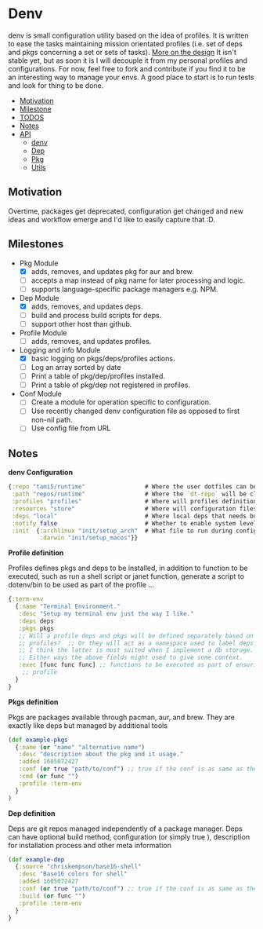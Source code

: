 # Denv

denv is small configuration utility based on the idea of profiles. It is
written to ease the tasks maintaining mission orientated profiles (i.e. set of
deps and pkgs concerning a set or sets of tasks).  [More on the design](#notes)
It isn't stable yet, but as soon it is I will decouple it from my personal
profiles and configurations. For now, feel free to fork and contribute if you
find it to be an interesting way to manage your envs. A good place to start is
to run tests and look for thing to be done.

- [Motivation](#motivation)
- [Milestone](#milestone)
- [TODOS](#todo)
- [Notes](#notes)
- [API](#api)
  - [denv](#denv)
  - [Dep](#dep)
  - [Pkg](#pkg)
  - [Utils](#utils)

## Motivation 

Overtime, packages get deprecated, configuration get changed and new ideas and
workflow emerge and I'd like to easily capture that :D.

## Milestones

- Pkg Module
  - [X] adds, removes, and updates pkg for aur and brew.
  - [ ] accepts a map instead of pkg name for later processing and logic.
  - [ ] supports language-specific package managers e.g. NPM.
  
- Dep Module
  - [X] adds, removes, and updates deps.
  - [ ] build and process build scripts for deps.
  - [ ] support other host than github.

- Profile Module
  - [ ] adds, removes, and updates profiles.
  
- Logging and info Module 
  - [X] basic logging on pkgs/deps/profiles actions.
  - [ ] Log an array sorted by date
  - [ ] Print a table of pkg/dep/profiles installed.
  - [ ] Print a table of pkg/dep not registered in profiles.
  
- Conf Module
  - [ ] Create a module for operation specific to configuration.
  - [ ] Use recently changed denv configuration file as opposed to first non-nil path.
  - [ ] Use config file from URL

## Notes

**denv Configuration**

```clj 
{:repo "tami5/runtime"                 # Where the user dotfiles can be cloned from
 :path "repos/runtime"                 # Where the `dt-repo` will be cloned to and later used.
 :profiles "profiles"                  # Where will profiles definitions be stored.
 :resources "store"                    # Where will configuration files and directories are located.
 :deps "local"                         # Where local deps that needs build are located.
 :notify false                         # Whether to enable system level notifcation.
 :init  {:archlinux "init/setup_arch"  # What file to run during config init. 
         :darwin "init/setup_macos"}}
```


**Profile definition** 


Profiles defines pkgs and deps to be installed, in addition to function to be
executed, such as run a shell script or janet function, generate a script to
dotenv/bin to be used as part of the profile ...

```clj
{:term-env 
  {:name "Terminal Environment."
   :desc "Setup my terminal env just the way I like."
   :deps deps
   :pkgs pkgs
   ;; Will a profile deps and pkgs will be defined separately based on 
   ;; profiles?  ;; Or they will act as a namespace used to label deps and pkgs? 
   ;; I think the latter is most suited when I implement a db storage.
   ;; Either ways the above fields might used to give some context.
   :exec [func func func] ;; functions to be executed as part of ensuring the
    ;; profile
  }
}
```

**Pkgs definition**

Pkgs are packages available through pacman, aur, and brew. They are exactly
like deps but managed by additional tools

```clj
(def example-pkgs
  {:name (or "name" "alternative name")
   :desc "description about the pkg and it usage."
   :added 1605072427
   :conf (or true "path/to/conf") ;; true if the conf is as same as the dep name.
   :cmd (or func "")
   :profile :term-env
  }
)
```

**Dep definition**

Deps are git repos managed independently of a package manager. 
Deps can have optional build method, configuration (or simply true ),
description for installation process and other meta information

```clj
(def example-dep
  {:source "chriskempson/base16-shell"
   :desc "Base16 colors for shell"
   :added 1605072427
   :conf (or true "path/to/conf") ;; true if the conf is as same as the dep name.
   :build (or func "")
   :profile :term-env
  }
}
```
